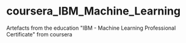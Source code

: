 # coursera_IBM_Machine_Learning
Artefacts from the education "IBM - Machine Learning Professional Certificate" from coursera

